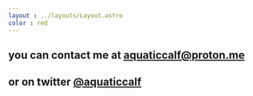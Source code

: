 ```yaml
---
layout : ../layouts/Layout.astro
color : red
---
```

<div class="mb-5 p-5 max-w-[1200px] m-auto xl:p-0">
<div class="p-5 bg-white p-2 w-full rounded-xl border-2 border-black prose max-w-none text-center">

## you can contact me at <a href="mailto:aquaticcalf@proton.me" class="underline font-bold">aquaticcalf@proton.me</a> 

## or on twitter <a href="https://x.com/aquaticcalf" target="_blank" class="underline">@aquaticcalf</a>

</div>
</div>